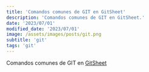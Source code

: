 ```yaml
---
title: 'Comandos comunes de GIT en GitSheet'
description: 'Comandos comunes de GIT en GitSheet.'
date: '2023/07/01'
modified_date: '2023/07/01'
image: /assets/images/posts/git.png
subtitle: 'git'
tags: 'git'
---
```


Comandos comunes de GIT en [GitSheet](https://gitsheet.wtf/)

